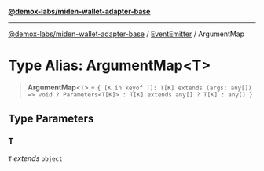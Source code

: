 [**@demox-labs/miden-wallet-adapter-base**](../../../../README.md)

***

[@demox-labs/miden-wallet-adapter-base](../../../../README.md) / [EventEmitter](../README.md) / ArgumentMap

# Type Alias: ArgumentMap\<T\>

> **ArgumentMap**\<`T`\> = `{ [K in keyof T]: T[K] extends (args: any[]) => void ? Parameters<T[K]> : T[K] extends any[] ? T[K] : any[] }`

## Type Parameters

### T

`T` *extends* `object`
